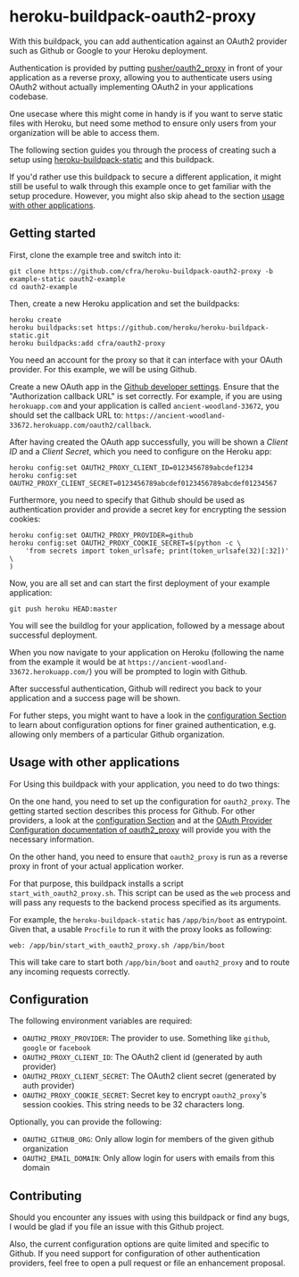 # heroku-buildpack-oauth2-proxy

With this buildpack, you can add authentication against an OAuth2 provider
such as Github or Google to your Heroku deployment.

Authentication is provided by putting [pusher/oauth2_proxy](https://github.com/pusher/oauth2_proxy)
in front of your application as a reverse proxy, allowing you to authenticate
users using OAuth2 without actually implementing OAuth2 in your applications
codebase.

One usecase where this might come in handy is if you want to serve static files with Heroku,
but need some method to ensure only users from your organization will be able to access them.

The following section guides you through the process of creating such a setup using
[heroku-buildpack-static](https://github.com/heroku/heroku-buildpack-static)
and this buildpack.

If you'd rather use this buildpack to secure a different application, it might still be
useful to walk through this example once to get familiar with the setup procedure. However,
you might also skip ahead to the section [usage with other applications](#usage-with-other-applications).

## Getting started

First, clone the example tree and switch into it:

```console
git clone https://github.com/cfra/heroku-buildpack-oauth2-proxy -b example-static oauth2-example
cd oauth2-example
```

Then, create a new Heroku application and set the buildpacks:

```console
heroku create
heroku buildpacks:set https://github.com/heroku/heroku-buildpack-static.git
heroku buildpacks:add cfra/oauth2-proxy
```

You need an account for the proxy so that it can interface with your OAuth provider.
For this example, we will be using Github.

Create a new OAuth app in the [Github developer settings](https://github.com/settings/developers).
Ensure that the "Authorization callback URL" is set correctly. For example, if you are using
`herokuapp.com` and your application is called `ancient-woodland-33672`, you should set the
callback URL to: `https://ancient-woodland-33672.herokuapp.com/oauth2/callback`.

After having created the OAuth app successfully, you will be shown a _Client ID_ and a _Client Secret_,
which you need to configure on the Heroku app:

```console
heroku config:set OAUTH2_PROXY_CLIENT_ID=0123456789abcdef1234
heroku config:set OAUTH2_PROXY_CLIENT_SECRET=0123456789abcdef0123456789abcdef01234567
```

Furthermore, you need to specify that Github should be used as authentication provider
and provide a secret key for encrypting the session cookies:

```console
heroku config:set OAUTH2_PROXY_PROVIDER=github
heroku config:set OAUTH2_PROXY_COOKIE_SECRET=$(python -c \
    'from secrets import token_urlsafe; print(token_urlsafe(32)[:32])' \
)
```

Now, you are all set and can start the first deployment of your example application:

```console
git push heroku HEAD:master
```

You will see the buildlog for your application, followed by a message about successful
deployment.

When you now navigate to your application on Heroku (following the name from the example it would
be at `https://ancient-woodland-33672.herokuapp.com/`) you will be prompted to login with Github.

After successful authentication, Github will redirect you back to your application and a success
page will be shown.

For futher steps, you might want to have a look in the [configuration Section](#configuration) to
learn about configuration options for finer grained authentication, e.g. allowing only members
of a particular Github organization.

## Usage with other applications

For Using this buildpack with your application, you need to do two things:

On the one hand, you need to set up the configuration for `oauth2_proxy`. The getting started section
describes this process for Github. For other providers, a look at the
[configuration Section](#configuration) and at the
[OAuth Provider Configuration documentation of oauth2\_proxy](https://github.com/pusher/oauth2_proxy#oauth-provider-configuration)
will provide you with the necessary information.

On the other hand, you need to ensure that `oauth2_proxy` is run as a reverse proxy in front
of your actual application worker.

For that purpose, this buildpack installs a script `start_with_oauth2_proxy.sh`. This script
can be used as the `web` process and will pass any requests to the backend process specified as
its arguments.

For example, the `heroku-buildpack-static` has `/app/bin/boot` as entrypoint. Given that,
a usable `Procfile` to run it with the proxy looks as following:

```console
web: /app/bin/start_with_oauth2_proxy.sh /app/bin/boot
```

This will take care to start both `/app/bin/boot` and `oauth2_proxy` and to route any incoming
requests correctly.

## Configuration

The following environment variables are required:

- `OAUTH2_PROXY_PROVIDER`: The provider to use. Something like `github`, `google` or `facebook`
- `OAUTH2_PROXY_CLIENT_ID`: The OAuth2 client id (generated by auth provider)
- `OAUTH2_PROXY_CLIENT_SECRET`: The OAuth2 client secret (generated by auth provider)
- `OAUTH2_PROXY_COOKIE_SECRET`: Secret key to encrypt `oauth2_proxy`'s session cookies. This string
  needs to be 32 characters long.

Optionally, you can provide the following:

- `OAUTH2_GITHUB_ORG`: Only allow login for members of the given github organization
- `OAUTH2_EMAIL_DOMAIN`: Only allow login for users with emails from this domain

## Contributing

Should you encounter any issues with using this buildpack or find any bugs, I would be glad if
you file an issue with this Github project.

Also, the current configuration options are quite limited and specific to Github. If you need
support for configuration of other authentication providers, feel free to open a pull request
or file an enhancement proposal.
